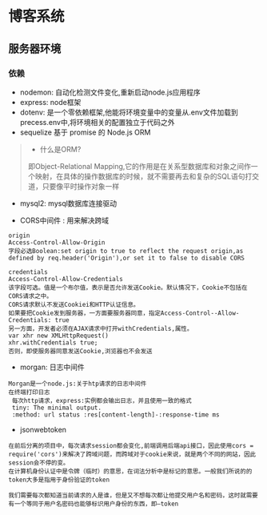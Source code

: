 # 博客系统

## 服务器环境

### 依赖 

- nodemon: 自动化检测文件变化,重新启动node.js应用程序
- express: node框架
- dotenv: 是一个零依赖框架,他能将环境变量中的变量从.env文件加载到precess.env中,将环境相关的配置独立于代码之外
- sequelize 基于 promise 的 Node.js ORM

> - 什么是ORM?
> 
> 即Object-Relational Mapping,它的作用是在关系型数据库和对象之间作一个映射，在具体的操作数据库的时候，就不需要再去和复杂的SQL语句打交道，只要像平时操作对象一样

- mysql2: mysql数据库连接驱动

- CORS中间件 : 用来解决跨域
``` 
origin 
Access-Control-Allow-Origin 
字段必选Boolean:set origin to true to reflect the request origin,as defined by req.header('Origin'),or set it to false to disable CORS 

credentials 
Access-Control-Allow-Credentials 
该字段可选。值是一个布尔值，表示是否允许发送Cookie。默认情况下，Cookie不包括在 CORS请求之中。 
CORS请求默认不发送Cookiei和HTTP认证信息。 
如果要把Cookie发到服务器，一方面要服务器同意，指定Access-Control--Allow-Credentials: true 
另一方面，开发者必须在AJAX请求中打开withCredentials,属性。 
var xhr new XMLHttpRequest() 
xhr.withCredentials true; 
否则，即使服务器同意发送Cookie,浏览器也不会发送
```

- morgan: 日志中间件
``` 
Morgan是一个node.js:关于htp请求的日志中间件 
在终端打印日志
 每次http请求，express:实例都会输出日志，并且使用一致的格式 
 tiny: The minimal output. 
 :method: url status :res[content-length]-:response-time ms
```
- jsonwebtoken
``` 
在前后分离的项目中，每次请求session都会变化,前端调用后端api接口，因此使用cors = require('cors')来解决了跨域问题，而跨域对于cookie来说，就是两个不同的网站，因此session会不停的变。
在计算机身份认证中是令牌（临时）的意思，在词法分析中是标记的意思。一般我们所说的的token大多是指用于身份验证的token

我们需要每次都知道当前请求的人是谁，但是又不想每次都让他提交用户名和密码，这时就需要有一个等同于用户名密码也能够标识用户身份的东西，即—token

```